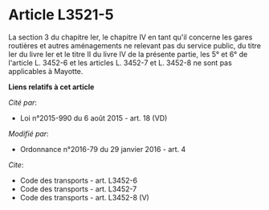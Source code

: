 # Article L3521-5

La section 3 du chapitre Ier, le chapitre IV en tant qu'il concerne les gares routières et autres aménagements ne relevant
pas du service public, du titre Ier du livre Ier et le titre II du livre IV de la présente partie, les 5° et 6° de l'article
L. 3452-6 et les articles L. 3452-7 et L. 3452-8 ne sont pas applicables à Mayotte.

**Liens relatifs à cet article**

_Cité par_:

  - Loi n°2015-990 du 6 août 2015 - art. 18 (VD)

_Modifié par_:

  - Ordonnance n°2016-79 du 29 janvier 2016 - art. 4

_Cite_:

  - Code des transports - art. L3452-6
  - Code des transports - art. L3452-7
  - Code des transports - art. L3452-8 (V)
